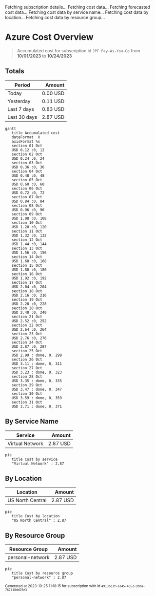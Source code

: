Fetching subscription details...
Fetching cost data...
Fetching forecasted cost data...
Fetching cost data by service name...
Fetching cost data by location...
Fetching cost data by resource group...
# Azure Cost Overview

> Accumulated cost for subscription id `JPF Pay-As-You-Go` from **10/01/2023** to **10/24/2023**

## Totals

|Period|Amount|
|---|---:|
|Today|0.00 USD|
|Yesterday|0.11 USD|
|Last 7 days|0.83 USD|
|Last 30 days|2.87 USD|

```mermaid
gantt
   title Accumulated cost
   dateFormat  X
   axisFormat %s
   section 01 Oct
   USD 0.12 :0, 12
   section 02 Oct
   USD 0.24 :0, 24
   section 03 Oct
   USD 0.36 :0, 36
   section 04 Oct
   USD 0.48 :0, 48
   section 05 Oct
   USD 0.60 :0, 60
   section 06 Oct
   USD 0.72 :0, 72
   section 07 Oct
   USD 0.84 :0, 84
   section 08 Oct
   USD 0.96 :0, 96
   section 09 Oct
   USD 1.08 :0, 108
   section 10 Oct
   USD 1.20 :0, 120
   section 11 Oct
   USD 1.32 :0, 132
   section 12 Oct
   USD 1.44 :0, 144
   section 13 Oct
   USD 1.56 :0, 156
   section 14 Oct
   USD 1.68 :0, 168
   section 15 Oct
   USD 1.80 :0, 180
   section 16 Oct
   USD 1.92 :0, 192
   section 17 Oct
   USD 2.04 :0, 204
   section 18 Oct
   USD 2.16 :0, 216
   section 19 Oct
   USD 2.28 :0, 228
   section 20 Oct
   USD 2.40 :0, 240
   section 21 Oct
   USD 2.52 :0, 252
   section 22 Oct
   USD 2.64 :0, 264
   section 23 Oct
   USD 2.76 :0, 276
   section 24 Oct
   USD 2.87 :0, 287
   section 25 Oct
   USD 2.99 : done, 0, 299
   section 26 Oct
   USD 3.11 : done, 0, 311
   section 27 Oct
   USD 3.23 : done, 0, 323
   section 28 Oct
   USD 3.35 : done, 0, 335
   section 29 Oct
   USD 3.47 : done, 0, 347
   section 30 Oct
   USD 3.59 : done, 0, 359
   section 31 Oct
   USD 3.71 : done, 0, 371
```

## By Service Name

|Service|Amount|
|---|---:|
|Virtual Network|2.87 USD|

```mermaid
pie
   title Cost by service
   "Virtual Network" : 2.87
```

## By Location

|Location|Amount|
|---|---:|
|US North Central|2.87 USD|

```mermaid
pie
   title Cost by location
   "US North Central" : 2.87
```

## By Resource Group

|Resource Group|Amount|
|---|---:|
|personal-network|2.87 USD|

```mermaid
pie
   title Cost by resource group
   "personal-network" : 2.87
```

<sup>Generated at 2023-10-25 11:18:15 for subscription with id `4913be3f-a345-4652-9bba-767418dd25e3`</sup>
